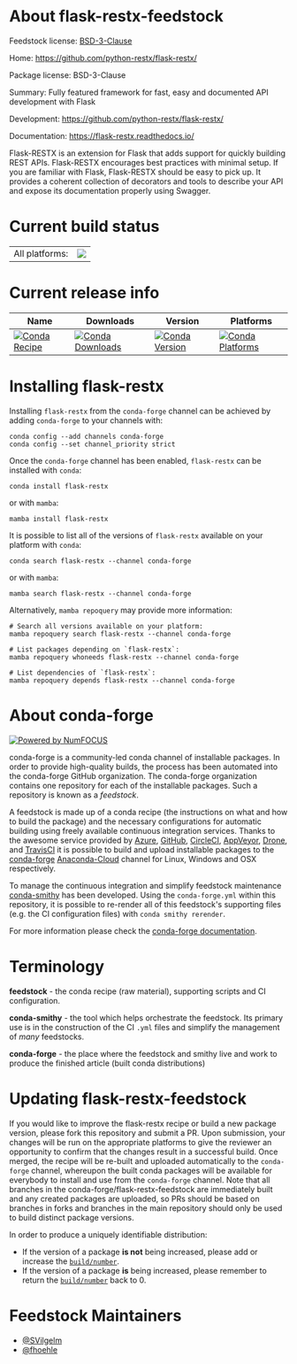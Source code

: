 About flask-restx-feedstock
===========================

Feedstock license: [BSD-3-Clause](https://github.com/conda-forge/flask-restx-feedstock/blob/main/LICENSE.txt)

Home: https://github.com/python-restx/flask-restx/

Package license: BSD-3-Clause

Summary: Fully featured framework for fast, easy and documented API development with Flask

Development: https://github.com/python-restx/flask-restx/

Documentation: https://flask-restx.readthedocs.io/

Flask-RESTX is an extension for Flask that adds support for quickly building REST APIs.
Flask-RESTX encourages best practices with minimal setup. If you are familiar with Flask,
Flask-RESTX should be easy to pick up. It provides a coherent collection of decorators and
tools to describe your API and expose its documentation properly using Swagger.


Current build status
====================


<table><tr><td>All platforms:</td>
    <td>
      <a href="https://dev.azure.com/conda-forge/feedstock-builds/_build/latest?definitionId=9007&branchName=main">
        <img src="https://dev.azure.com/conda-forge/feedstock-builds/_apis/build/status/flask-restx-feedstock?branchName=main">
      </a>
    </td>
  </tr>
</table>

Current release info
====================

| Name | Downloads | Version | Platforms |
| --- | --- | --- | --- |
| [![Conda Recipe](https://img.shields.io/badge/recipe-flask--restx-green.svg)](https://anaconda.org/conda-forge/flask-restx) | [![Conda Downloads](https://img.shields.io/conda/dn/conda-forge/flask-restx.svg)](https://anaconda.org/conda-forge/flask-restx) | [![Conda Version](https://img.shields.io/conda/vn/conda-forge/flask-restx.svg)](https://anaconda.org/conda-forge/flask-restx) | [![Conda Platforms](https://img.shields.io/conda/pn/conda-forge/flask-restx.svg)](https://anaconda.org/conda-forge/flask-restx) |

Installing flask-restx
======================

Installing `flask-restx` from the `conda-forge` channel can be achieved by adding `conda-forge` to your channels with:

```
conda config --add channels conda-forge
conda config --set channel_priority strict
```

Once the `conda-forge` channel has been enabled, `flask-restx` can be installed with `conda`:

```
conda install flask-restx
```

or with `mamba`:

```
mamba install flask-restx
```

It is possible to list all of the versions of `flask-restx` available on your platform with `conda`:

```
conda search flask-restx --channel conda-forge
```

or with `mamba`:

```
mamba search flask-restx --channel conda-forge
```

Alternatively, `mamba repoquery` may provide more information:

```
# Search all versions available on your platform:
mamba repoquery search flask-restx --channel conda-forge

# List packages depending on `flask-restx`:
mamba repoquery whoneeds flask-restx --channel conda-forge

# List dependencies of `flask-restx`:
mamba repoquery depends flask-restx --channel conda-forge
```


About conda-forge
=================

[![Powered by
NumFOCUS](https://img.shields.io/badge/powered%20by-NumFOCUS-orange.svg?style=flat&colorA=E1523D&colorB=007D8A)](https://numfocus.org)

conda-forge is a community-led conda channel of installable packages.
In order to provide high-quality builds, the process has been automated into the
conda-forge GitHub organization. The conda-forge organization contains one repository
for each of the installable packages. Such a repository is known as a *feedstock*.

A feedstock is made up of a conda recipe (the instructions on what and how to build
the package) and the necessary configurations for automatic building using freely
available continuous integration services. Thanks to the awesome service provided by
[Azure](https://azure.microsoft.com/en-us/services/devops/), [GitHub](https://github.com/),
[CircleCI](https://circleci.com/), [AppVeyor](https://www.appveyor.com/),
[Drone](https://cloud.drone.io/welcome), and [TravisCI](https://travis-ci.com/)
it is possible to build and upload installable packages to the
[conda-forge](https://anaconda.org/conda-forge) [Anaconda-Cloud](https://anaconda.org/)
channel for Linux, Windows and OSX respectively.

To manage the continuous integration and simplify feedstock maintenance
[conda-smithy](https://github.com/conda-forge/conda-smithy) has been developed.
Using the ``conda-forge.yml`` within this repository, it is possible to re-render all of
this feedstock's supporting files (e.g. the CI configuration files) with ``conda smithy rerender``.

For more information please check the [conda-forge documentation](https://conda-forge.org/docs/).

Terminology
===========

**feedstock** - the conda recipe (raw material), supporting scripts and CI configuration.

**conda-smithy** - the tool which helps orchestrate the feedstock.
                   Its primary use is in the construction of the CI ``.yml`` files
                   and simplify the management of *many* feedstocks.

**conda-forge** - the place where the feedstock and smithy live and work to
                  produce the finished article (built conda distributions)


Updating flask-restx-feedstock
==============================

If you would like to improve the flask-restx recipe or build a new
package version, please fork this repository and submit a PR. Upon submission,
your changes will be run on the appropriate platforms to give the reviewer an
opportunity to confirm that the changes result in a successful build. Once
merged, the recipe will be re-built and uploaded automatically to the
`conda-forge` channel, whereupon the built conda packages will be available for
everybody to install and use from the `conda-forge` channel.
Note that all branches in the conda-forge/flask-restx-feedstock are
immediately built and any created packages are uploaded, so PRs should be based
on branches in forks and branches in the main repository should only be used to
build distinct package versions.

In order to produce a uniquely identifiable distribution:
 * If the version of a package **is not** being increased, please add or increase
   the [``build/number``](https://docs.conda.io/projects/conda-build/en/latest/resources/define-metadata.html#build-number-and-string).
 * If the version of a package **is** being increased, please remember to return
   the [``build/number``](https://docs.conda.io/projects/conda-build/en/latest/resources/define-metadata.html#build-number-and-string)
   back to 0.

Feedstock Maintainers
=====================

* [@SVilgelm](https://github.com/SVilgelm/)
* [@fhoehle](https://github.com/fhoehle/)

